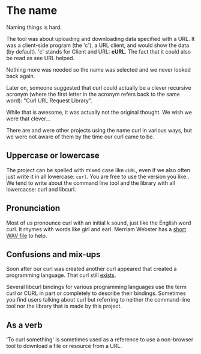 # The name

Naming things is hard.

The tool was about uploading and downloading data specified with a URL. It was
a client-side program (the 'c'), a URL client, and would show the data (by
default). 'c' stands for Client and URL: **cURL**. The fact that it could also
be read as see URL helped.

Nothing more was needed so the name was selected and we never looked back
again.

Later on, someone suggested that curl could actually be a clever recursive
acronym (where the first letter in the acronym refers back to the same word):
"Curl URL Request Library".

While that is awesome, it was actually not the original thought. We wish we
were that clever…

There are and were other projects using the name curl in various ways, but we
were not aware of them by the time our curl came to be.

## Uppercase or lowercase

The project can be spelled with mixed case like `cURL`, even if we also often
just write it in all lowercase: `curl`. You are free to use the version you
like.. We tend to write about the command line tool and the library with all
lowercacse: curl and libcurl.

## Pronunciation

Most of us pronounce curl with an initial k sound, just like the English word
curl. It rhymes with words like girl and earl. Merriam Webster has a [short
WAV file](https://media.merriam-webster.com/soundc11/c/curl0001.wav) to help.

## Confusions and mix-ups

Soon after our curl was created another curl appeared that created a
programming language. That curl still [exists](https://www.curl.com).

Several libcurl bindings for various programming languages use the term curl
or CURL in part or completely to describe their bindings. Sometimes you find
users talking about curl but referring to neither the command-line tool nor
the library that is made by this project.

## As a verb

'To curl something' is sometimes used as a reference to use a non-browser tool
to download a file or resource from a URL.
